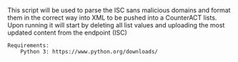 This script will be used to parse the ISC sans malicious domains and format them in the correct way into
XML to be pushed into a CounterACT lists. Upon running it will start by deleting all list values and
uploading the most updated content from the endpoint (ISC)

    Requirements:
        Python 3: https://www.python.org/downloads/
		
		

